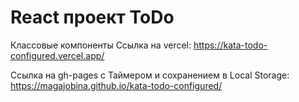 # React проект ToDo
Классовые компоненты
Ссылка на vercel: https://kata-todo-configured.vercel.app/

Ссылка на gh-pages с Таймером и сохранением в Local Storage: https://magajobina.github.io/kata-todo-configured/